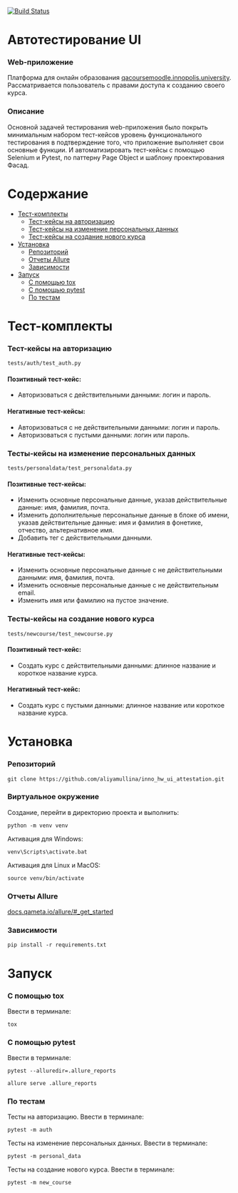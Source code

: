 [![Build Status](https://app.travis-ci.com/aliyamullina/inno_hw_ui_attestation.svg?branch=main)](https://app.travis-ci.com/aliyamullina/inno_hw_ui_attestation)

# Автотестирование UI
### Web-приложение
Платформа для онлайн образования [qacoursemoodle.innopolis.university](https://qacoursemoodle.innopolis.university). 
Рассматривается пользователь с правами доступа к созданию своего курса.

### Описание
Основной задачей тестирования web-приложения было покрыть минимальным набором тест-кейсов уровень функционального тестирования в подтверждение того, что приложение выполняет свои основные функции. 
И автоматизировать тест-кейсы с помощью Selenium и Pytest, по паттерну Page Object и шаблону проектирования Фасад.

# Содержание
- [Тест-комплекты](#тест-комплекты)
    + [Тест-кейсы на авторизацию](#тест-кейсы-на-авторизацию)
    + [Тест-кейсы на изменение персональных данных](#тест-кейсы-на-изменение-персональных-данных)
    + [Тест-кейсы на создание нового курса](#тест-кейсы-на-создание-нового-курса)
- [Установка](#установка)
    + [Репозиторий](#репозиторий)
    + [Отчеты Allure](#отчеты-allure)
    + [Зависимости](#зависимости)
- [Запуск](#запуск)
    + [С помощью tox](#с-помощью-tox)
    + [С помощью pytest](#с-помощью-pytest)
    + [По тестам](#по-тестам)

# Тест-комплекты
### Тест-кейсы на авторизацию 
```
tests/auth/test_auth.py
```
#### Позитивный тест-кейс:
- Авторизоваться с действительными данными: логин и пароль.

#### Негативные тест-кейсы:
- Авторизоваться с не действительными данными: логин и пароль.
- Авторизоваться с пустыми данными: логин или пароль.

### Тесты-кейсы на изменение персональных данных 
```
tests/personaldata/test_personaldata.py
```
#### Позитивные тест-кейсы:
- Изменить основные персональные данные, указав действительные данные: имя, фамилия, почта.
- Изменить дополнительные персональные данные в блоке об имени, указав действительные данные: имя и фамилия в фонетике, отчество, альтернативное имя.
- Добавить тег с действительными данными.

#### Негативные тест-кейсы:
- Изменить основные персональные данные с не действительными данными: имя, фамилия, почта.
- Изменить основные персональные данные с не действительным email.
- Изменить имя или фамилию на пустое значение.

### Тесты-кейсы на создание нового курса 
```
tests/newcourse/test_newcourse.py
```
#### Позитивный тест-кейс:
- Создать курс с действительными данными: длинное название и короткое название курса.

#### Негативный тест-кейс:
- Создать курс с пустыми данными: длинное название или короткое название курса.

# Установка
### Репозиторий
```
git clone https://github.com/aliyamullina/inno_hw_ui_attestation.git
```
### Виртуальное окружение
Создание, перейти в директорию проекта и выполнить:
```
python -m venv venv
```
Активация для Windows:
```
venv\Scripts\activate.bat
```

Активация для Linux и MacOS:
```
source venv/bin/activate
```
### Отчеты Allure
[docs.qameta.io/allure/#_get_started](https://docs.qameta.io/allure/#_get_started)

### Зависимости
```
pip install -r requirements.txt
```

# Запуск
### С помощью tox
Ввести в терминале:
```
tox
```
### С помощью pytest
Ввести в терминале:
```
pytest --alluredir=.allure_reports
```
```
allure serve .allure_reports
```
### По тестам
Тесты на авторизацию. Ввести в терминале:
```
pytest -m auth 
```

Тесты на изменение персональных данных. Ввести в терминале:
```
pytest -m personal_data 
```

Тесты на создание нового курса. Ввести в терминале:
```
pytest -m new_course 
```
